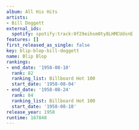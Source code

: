 ```yaml
---
album: All His Hits
artists:
- Bill Doggett
external_ids:
  spotify: spotify:track:0f29eihsm0ty8LHMCUdsnE
features: []
first_released_as_single: false
key: blip-blop-bill-doggett
name: Blip Blop
rankings:
- end_date: '1958-08-10'
  rank: 82
  ranking_list: Billboard Hot 100
  start_date: '1958-08-04'
- end_date: '1958-08-24'
  rank: 84
  ranking_list: Billboard Hot 100
  start_date: '1958-08-18'
release_year: 1958
runtime: 167840
---
```


